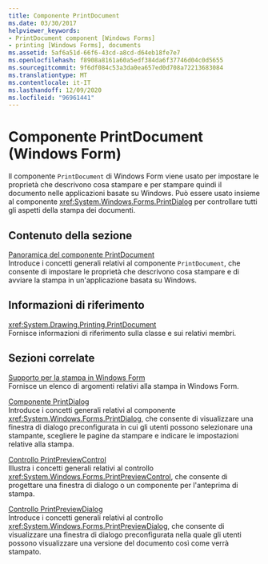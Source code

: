 ```yaml
---
title: Componente PrintDocument
ms.date: 03/30/2017
helpviewer_keywords:
- PrintDocument component [Windows Forms]
- printing [Windows Forms], documents
ms.assetid: 5af6a51d-66f6-43cd-a8cd-d64eb18fe7e7
ms.openlocfilehash: f8908a8161a60a5edf384da6f37746d04c0d5655
ms.sourcegitcommit: 9f6df084c53a3da0ea657ed0d708a72213683084
ms.translationtype: MT
ms.contentlocale: it-IT
ms.lasthandoff: 12/09/2020
ms.locfileid: "96961441"
---
```

# <a name="printdocument-component-windows-forms"></a>Componente PrintDocument (Windows Form)
Il componente `PrintDocument` di Windows Form viene usato per impostare le proprietà che descrivono cosa stampare e per stampare quindi il documento nelle applicazioni basate su Windows. Può essere usato insieme al componente <xref:System.Windows.Forms.PrintDialog> per controllare tutti gli aspetti della stampa dei documenti.  
  
## <a name="in-this-section"></a>Contenuto della sezione  
 [Panoramica del componente PrintDocument](printdocument-component-overview-windows-forms.md)  
 Introduce i concetti generali relativi al componente `PrintDocument`, che consente di impostare le proprietà che descrivono cosa stampare e di avviare la stampa in un'applicazione basata su Windows.  
  
## <a name="reference"></a>Informazioni di riferimento  
 <xref:System.Drawing.Printing.PrintDocument>  
 Fornisce informazioni di riferimento sulla classe e sui relativi membri.  
  
## <a name="related-sections"></a>Sezioni correlate  
 [Supporto per la stampa in Windows Form](../advanced/windows-forms-print-support.md)  
 Fornisce un elenco di argomenti relativi alla stampa in Windows Form.  
  
 [Componente PrintDialog](printdialog-component-windows-forms.md)  
 Introduce i concetti generali relativi al componente <xref:System.Windows.Forms.PrintDialog>, che consente di visualizzare una finestra di dialogo preconfigurata in cui gli utenti possono selezionare una stampante, scegliere le pagine da stampare e indicare le impostazioni relative alla stampa.  
  
 [Controllo PrintPreviewControl](printpreviewcontrol-control-windows-forms.md)  
 Illustra i concetti generali relativi al controllo <xref:System.Windows.Forms.PrintPreviewControl>, che consente di progettare una finestra di dialogo o un componente per l'anteprima di stampa.  
  
 [Controllo PrintPreviewDialog](printpreviewdialog-control-windows-forms.md)  
 Introduce i concetti generali relativi al controllo <xref:System.Windows.Forms.PrintPreviewDialog>, che consente di visualizzare una finestra di dialogo preconfigurata nella quale gli utenti possono visualizzare una versione del documento così come verrà stampato.

